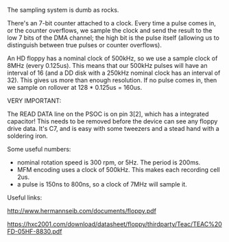 The sampling system is dumb as rocks.

There's an 7-bit counter attached to a clock. Every time a pulse comes
in, or the counter overflows, we sample the clock and send the result to the
low 7 bits of the DMA channel; the high bit is the pulse itself (allowing us
to distinguish between true pulses or counter overflows).

An HD floppy has a nominal clock of 500kHz, so we use a sample clock of 8MHz
(every 0.125us). This means that our 500kHz pulses will have an interval of
16 (and a DD disk with a 250kHz nominal clock has an interval of 32). This
gives us more than enough resolution. If no pulse comes in, then we sample on
rollover at 128 * 0.125us = 160us.

VERY IMPORTANT:

The READ DATA line on the PSOC is on pin 3[2], which has a integrated
capacitor! This needs to be removed before the device can see any floppy
drive data. It's C7, and is easy with some tweezers and a stead hand with
a soldering iron.

Some useful numbers:

  - nominal rotation speed is 300 rpm, or 5Hz. The period is 200ms.
  - MFM encoding uses a clock of 500kHz. This makes each recording cell 2us.
  - a pulse is 150ns to 800ns, so a clock of 7MHz will sample it.
  
Useful links:

http://www.hermannseib.com/documents/floppy.pdf

https://hxc2001.com/download/datasheet/floppy/thirdparty/Teac/TEAC%20FD-05HF-8830.pdf
